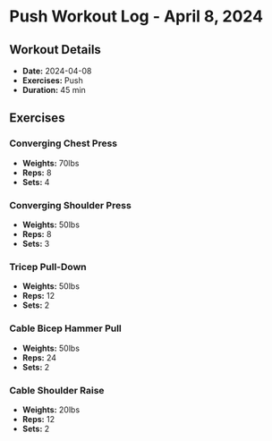 # Push Workout Log - April 8, 2024

## Workout Details
- **Date:** 2024-04-08
- **Exercises:** Push
- **Duration:** 45 min

## Exercises
### Converging Chest Press
- **Weights:** 70lbs
- **Reps:** 8
- **Sets:** 4

### Converging Shoulder Press
- **Weights:** 50lbs
- **Reps:** 8
- **Sets:** 3

### Tricep Pull-Down
- **Weights:** 50lbs
- **Reps:** 12
- **Sets:** 2

### Cable Bicep Hammer Pull
- **Weights:** 50lbs
- **Reps:** 24
- **Sets:** 2

### Cable Shoulder Raise
- **Weights:** 20lbs
- **Reps:** 12
- **Sets:** 2


